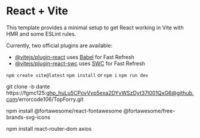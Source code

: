 # React + Vite

This template provides a minimal setup to get React working in Vite with HMR and some ESLint rules.

Currently, two official plugins are available:

- [@vitejs/plugin-react](https://github.com/vitejs/vite-plugin-react/blob/main/packages/plugin-react/README.md) uses [Babel](https://babeljs.io/) for Fast Refresh
- [@vitejs/plugin-react-swc](https://github.com/vitejs/vite-plugin-react-swc) uses [SWC](https://swc.rs/) for Fast Refresh

`npm create vite@latest`
`npm install` or `npm i`
`npm run dev`

git clone -b dante https://fgmc125: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@github.com/errorcode106/TopForry.git

npm install @fortawesome/react-fontawesome @fortawesome/free-brands-svg-icons

npm install react-router-dom axios

